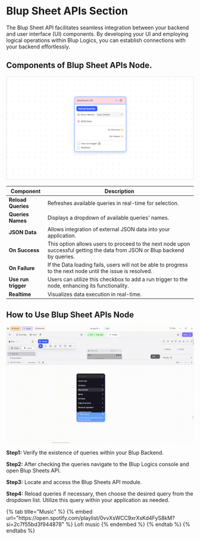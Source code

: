 # Blup Sheet APIs Section

The Blup Sheet API facilitates seamless integration between your backend and user interface (UI) components. By developing your UI and employing logical operations within Blup Logics, you can establish connections with your backend effortlessly.

## Components of Blup Sheet APIs Node.

![](../../.gitbook/assets/blupsheet-api.png)


<table><thead>  <tr>
<th>Component</th>
<th>Description</th>
</tr></thead><tbody><tr><td><strong>Reload Queries</strong></td><td>Refreshes available queries in real-time for selection.</td></tr><tr><td><strong>Queries Names</strong> </td><td>Displays a dropdown of available queries' names.
</td></tr><tr><td><strong>JSON Data</strong></td><td>Allows integration of external JSON data into your application.</td></tr><tr><td><strong>On Success</strong></td><td>This option allows users to proceed to the next node upon successful getting the data from JSON or Blup backend by queries.</td></tr><tr><td><strong>On Failure</strong> </td><td>If the Data loading fails, users will not be able to progress to the next node until the issue is resolved.</td></tr><tr><td><strong>Use run trigger</strong></td><td>Users can utilize this checkbox to add a run trigger to the node, enhancing its functionality.</td></tr><tr><td><strong>Realtime</strong></td><td>Visualizes data execution in real-time.</td></tr></tbody></table>

## How to Use Blup Sheet APIs Node

![](../../.gitbook/assets/blup-sheets-api.gif)

**Step1:**  Verify the existence of queries within your Blup Backend.

**Step2:** After checking the queries navigate to the Blup Logics console and open Blup Sheets API.

**Step3:** Locate and access the Blup Sheets API module.

**Step4:** Reload queries if necessary, then choose the desired query from the dropdown list. Utilize this query within your application as needed.

<div class="container">
  {% tab title="Music" %}
  {% embed url="https://open.spotify.com/playlist/0vvXsWCC9xrXsKd4FyS8kM?si=2c7f55bd3f944878" %}
  Lofi music
  {% endembed %}
  {% endtab %}
  {% endtabs %}
</div>
